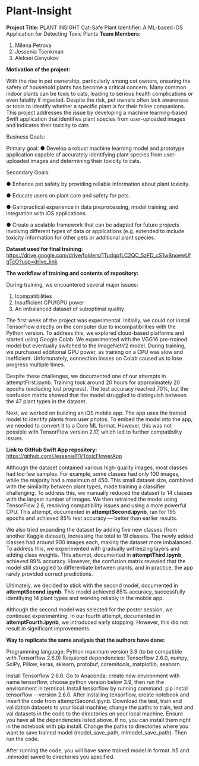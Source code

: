 # Plant-Insight

**Project Title:** PLANT INSIGHT
Cat-Safe Plant Identifier: A ML-based iOS Application for Detecting Toxic Plants
**Team Members:**
 1. Milena Petrova
 2. Jessenia Tsenkman
 3. Aleksei Ganyukov

**Motivation of the project:**

 With the rise in pet ownership, particularly among cat owners, ensuring the safety of
 household plants has become a critical concern. Many common indoor plants can be
 toxic to cats, leading to serious health complications or even fatality if ingested.
 Despite the risk, pet owners often lack awareness or tools to identify whether a
 specific plant is for their feline companions. This project addresses the issue by
 developing a machine learning-based Swift application that identifies plant species
 from user-uploaded images and indicates their toxicity to cats

Business Goals:

Primary goal: 
     ● Develop a robust machine learning model and prototype
     application capable of accurately identifying plant species from user-uploaded
     images and determining their toxicity to cats.
     
Secondary Goals:

   ● Enhance pet safety by providing reliable information about plant
     toxicity.
     
   ● Educate users on plant care and safety for pets.
   
   ● Gainpractical experience in data preprocessing, model training, and
     integration with iOS applications.
     
   ● Create a scalable framework that can be adapted for future projects
     involving different types of data or applications (e.g. extended to
     include toxicity information for other pets or additional plant species.

**Dataset used for final training:**
https://drive.google.com/drive/folders/1TudqpfLC2QC_5zFD_cS1wBnoewUfgTcO?usp=drive_link

**The workflow of training and contents of repository:**

During training, we encountered several major issues:

1. Icompatibilities
2. Insufficient CPU/GPU power
3. An imbalanced dataset of suboptimal quality

The first week of the project was experimental. Initially, we could not install TensorFlow directly on the computer due to incompatibilities with the Python version. To address this, we explored cloud-based platforms and started using Google Colab. We experimented with the VGG16 pre-trained model but eventually switched to the ImageNetV2 model. During training, we purchased additional GPU power, as training on a CPU was slow and inefficient. Unfortunately, connection losses on Colab caused us to lose progress multiple times.

Despite these challenges, we documented one of our attempts in attemptFirst.ipynb. Training took around 20 hours for approximately 20 epochs (excluding lost progress). The test accuracy reached 70%, but the confusion matrix showed that the model struggled to distinguish between the 47 plant types in the dataset.

Next, we worked on building an iOS mobile app. The app uses the trained model to identify plants from user photos. To embed the model into the app, we needed to convert it to a Core ML format. However, this was not possible with TensorFlow version 2.17, which led to further compatibility issues.

**Link to GitHub Swift App repository:**
https://github.com/Jessenia111/ToxicFlowerApp

Although the dataset contained various high-quality images, most classes had too few samples. For example, some classes had only 100 images, while the majority had a maximum of 450. This small dataset size, combined with the similarity between plant types, made training a classifier challenging. To address this, we manually reduced the dataset to 14 classes with the largest number of images. We then retrained the model using TensorFlow 2.6, resolving compatibility issues and using a more powerful CPU. This attempt, documented in **attemptSecond.ipynb**, ran for 195 epochs and achieved 85% test accuracy — better than earlier results.

We also tried expanding the dataset by adding five new classes (from another Kaggle dataset), increasing the total to 19 classes. The newly added classes had around 900 images each, making the dataset more imbalanced. To address this, we experimented with gradually unfreezing layers and adding class weights. This attempt, documented in **attemptThird.ipynb**, achieved 89% accuracy. However, the confusion matrix revealed that the model still struggled to differentiate between plants, and in practice, the app rarely provided correct predictions.

Ultimately, we decided to stick with the second model, documented in **attemptSecond.ipynb**. This model achieved 85% accuracy, successfully identifying 14 plant types and working reliably in the mobile app.

Although the second model was selected for the poster session, we continued experimenting. In our fourth attempt, documented in **attemptFourth.ipynb**, we introduced early stopping. However, this did not result in significant improvements.

**Way to replicate the same analysis that the authors have done:**

Programming language: Python maximum version 3.9 (to be compatible with Tensorflow 2.6.0)
Requiered dependencies: Tensorflow 2.6.0, numpy, SciPy, Pillow, keras, sklearn, protobuf, coremltools, matplotlib, seaborn.

Install Tensorflow 2.6.0. Go to Anaconda; create new environment with name tensorflow, choose python version below 3.9, then run the environment in terminal. Install tensorflow by running command: pip install tensorflow --version 2.6.0. After installing tensorflow, create notebook and insert the code from attemptSecond.ipynb. Download the test, train and validation datasets to your local machine; change the paths to train, test and val datasets in the code to the directories on your local machine. Ensure you have all the dependencies listed above. If no, you can install them right in the notebook with pip install. Change the paths to directories where you want to save trained model (model_save_path, mlmodel_save_path). Then run the code.

After running the code, you will have same trained model in format .h5 and .mlmodel saved to directories you specified.
